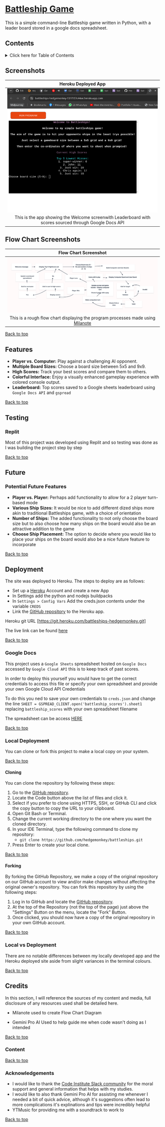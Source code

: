 # [Battleship Game](https://battleships-hedgemonkey-131f157c44ae.herokuapp.com/ "Click to see deployed app")

This is a simple command-line Battleship game written in Python, with a leader board stored in a google docs spreadsheet.

## Contents

<details>
<summary>Click here for Table of Contents</summary>

[Screenshots](#screenshots)

[Flow Chart Screenshots](#flow-chart-screenshots)

[Features](#features)

[Testing](#testing)

[Future](#future)

[Deployment](#deployment)

[Credits](#credits)

</details>

## Screenshots
| Heroku Deployed App |
| :---: |
| ![Screenshot of app on Heroku](readme/screenshot.png) |
| This is the app showing the Welcome screenwith Leaderboard with scores sourced through Google Docs API |

## Flow Chart Screenshots
| Flow Chart Screenshot |
| :---: |
| ![Screenshot of Flowchart](readme/flow_chart.png) |
| This is a rough flow chart displaying the program processes made using [Milanote](https://milanote.com/)

[Back to top](#contents)

## Features
* **Player vs. Computer:** Play against a challenging AI opponent.
* **Multiple Board Sizes:** Choose a board size between 5x5 and 9x9.
* **High Scores:**  Track your best scores and compare them to others.
* **Colorful Interface:**  Enjoy a visually enhanced gameplay experience with colored console output.
* **Leaderboard:** Top scores saved to a Google sheets leaderboard using `Google Docs API` and `gspread`
  
[Back to top](#contents)

## Testing
### Replit
Most of this project was developed using Replit and so testing was done as I was building the project step by step

[Back to top](#contents)

## Future
### Potential Future Features
* **Player vs. Player:** Perhaps add functionality to allow for a 2 player turn-based mode
* **Various Ship Sizes:** It would be nice to add different dized ships more akin to traditional Battleships game, with a choice of orientation
* **Number of Ships:** The added functionality to not only choose the board size but to also choose how many ships on the board would also be an attractive addition to the game
* **Choose Ship Placement:** The option to decide where you would like to place your ships on the board would also be a nice future feature to incorporate

[Back to top](#contents)

## Deployment
The site was deployed to Heroku. The steps to deploy are as follows:

- Set up a [Heroku](https://dashboard.heroku.com) Account and create a new App
- In Settings add the python and nodejs buildpacks
- In `Settings > Config Vars` Add the creds.json contents under the variable `CREDS`
- Link the [GitHub repository](https://github.com/hedgemonkey/battleships) to the Heroku app.

Heroku git URL
[https://git.heroku.com/battleships-hedgemonkey.git]

The live link can be found [here](https://battleships-hedgemonkey-131f157c44ae.herokuapp.com/)

[Back to top](#contents)

### Google Docs
This project uses a `Google Sheets` spreadsheet hosted on `Google Docs` accessed by `Google Cloud API` this is to keep track of past scores.

In order to deploy this yourself you would have to get the correct credentials to access this file or specify your own spreadsheet and provide your own Google Cloud API Credentials

To do this you ned to save your own credentials to `creds.json` and change the line `SHEET = GSPREAD_CLIENT.open('battleship_scores').sheet1` replacing `battleship_scores` with your own spreadsheet filename

The spreadsheet can be access [HERE](https://docs.google.com/spreadsheets/d/1cUhnYhy8DuxIEW6_BLnj0OFL38dNoRqmyVvkgnQDai8/edit?usp=sharing)

[Back to top](#contents)

### Local Deployment

You can clone or fork this project to make a local copy on your system.

[Back to top](#contents)

#### Cloning

You can clone the repository by following these steps:

1. Go to the [GitHub repository](https://github.com/Hedgemonkey/battleships).
2. Locate the Code button above the list of files and click it.
3. Select if you prefer to clone using HTTPS, SSH, or GitHub CLI and click the copy button to copy the URL to your clipboard.
4. Open Git Bash or Terminal.
5. Change the current working directory to the one where you want the cloned directory.
6. In your IDE Terminal, type the following command to clone my repository:
    - `git clone https://github.com/hedgemonkey/battleships.git`
7. Press Enter to create your local clone.

[Back to top](#contents)

#### Forking

By forking the GitHub Repository, we make a copy of the original repository on our GitHub account to view and/or make changes without affecting the original owner's repository.
You can fork this repository by using the following steps:

1. Log in to GitHub and locate the [GitHub repository](https://github.com/Hedgemonkey/battleships).
2. At the top of the Repository (not the top of the page) just above the "Settings" Button on the menu, locate the "Fork" Button.
3. Once clicked, you should now have a copy of the original repository in your own GitHub account.

[Back to top](#contents)

### Local vs Deployment

There are no notable differences between my locally developed app and the Heroku deployed site aside from slight variances in the terminal colours.

[Back to top](#contents)


## Credits 

In this section, I will reference the sources of my content and media, full disclosure of any resources used shall be detailed here.

- Milanote used to create Flow Chart Diagram

- Gemini Pro AI Used to help guide me when code wasn't doing as I intended

[Back to top](#contents)

### Content 

[Back to top](#contents)

### Acknowledgements

- I would like to thank the [Code Institute Slack community](https://code-institute-room.slack.com) for the moral support and general information that helps with my studies.
- I would like to also thank Gemini Pro AI for assisting me whenever I needed a bit of quick advice, although it's suggestions often lead to more complications it's explinations and tips were incredibly helpful
- YTMusic for providing me with a soundtrack to work to

[Back to top](#contents)